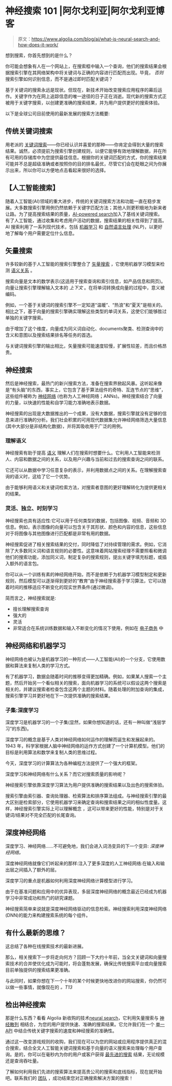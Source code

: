 # 神经搜索 101 |阿尔戈利亚|阿尔戈利亚博客

> 原文：<https://www.algolia.com/blog/ai/what-is-neural-search-and-how-does-it-work/>

想到搜索，你首先想到的是什么？

你可能会想象有人在一个网站上，在搜索框中输入一个查询，他们的搜索结果会根据搜索引擎在其网络架构中将关键词与正确的内容进行匹配而出现。毕竟， *否则* 搜索引擎如何识别信息，而不是通过即时匹配关键词？

基于关键词的搜索永远是现状。但现在，新技术开始改变搜索应用程序的幕后运作。关键字作为在网上追踪信息的唯一途径的日子正在消逝。现代新的搜索方式正被用于关键字搜索，以创建更准确的搜索结果，并为用户提供更好的搜索体验。

以下是全球公司目前使用的最新发展的搜索方法概要:

## [](#traditional-keyword-search)传统关键词搜索

用老派的 [关键词搜索](https://www.algolia.com/blog/ai/advanced-keyword-search-is-built-upon-natural-language-processing-nlp/)——你已经认识并喜爱的那种——你肯定会得到大量的搜索结果。诚然，必须提前为搜索引擎创建规则，以便它能够有效地理解数据，并在所有可用的存储库中为您提供最佳信息。根据你的关键词匹配的方式，你的搜索结果可能并不总是超级准确或者按照你的目的排名最优，尽管它们会在眨眼之间为你展示出来，所以你可以方便地点击看起来很好的选择。

## [](#ai-powered-search)【人工智能搜索】

随着人工智能(AI)领域的重大进步，传统的关键词搜索方法和功能一直在稳步发展。大多数搜索引擎用例仍然依赖于关键字匹配方法；其他人则更积极地为新来者让路。为了提高搜索结果的质量，[AI-powered search](https://www.algolia.com/blog/ux/what-is-intelligent-search-and-how-does-it-work/)加入了基线关键词搜索。有了人工智能，通过收集和考虑用户活动的数据，搜索结果的相关性得到了提高。AI 搜索利用了一系列现代技术，包括 [机器学习](https://www.algolia.com/blog/ai/an-introduction-to-machine-learning-for-images-and-text-now-and-in-the-near-future/) 和 [自然语言处理](https://www.algolia.com/blog/product/what-is-natural-language-processing-and-how-is-it-leveraged-by-search-tools-software/) (NLP)，以更好地了解每个用户需要定位什么信息。

## [](#vector-search)矢量搜索

许多较新的基于人工智能的搜索引擎整合了 [矢量搜索](https://www.algolia.com/blog/ai/what-is-vector-search/) ，它使用机器学习模型来检测 [语义关系](https://www.algolia.com/blog/product/semantic-search-how-it-works-who-its-for/) 。

搜索向量是文本的数学表示(这适用于搜索查询和索引信息，如产品信息和网页)。向量让搜索引擎理解输入文本的 *上下文* 。在将单词转换成向量的过程中，意义被编码。

例如，一个基于关键词的搜索引擎不一定知道“温暖”、“热浪”和“夏天”是相关的。相比之下，基于向量的搜索引擎确实理解这些类型的单词关系，这使它们能够胜过单独的关键字搜索。

由于增加了这个维度，向量成为同义词自动化、documents‍聚类、检测查询中的含义和意图以及搜索结果排名等任务的首选。

与关键词搜索引擎的输出相比，矢量搜索可能速度较慢，扩展性较差，而且价格昂贵。

## [](#neural-search)神经搜索

然后是神经搜索，最热门的新兴搜索方法，准备在搜索界掀起风暴。这听起来像是“有头脑”的东西，事实上，它包含了基于算法组件的奇特、互连节点的“思维”，这些组件被称为 [神经网络](https://www.ibm.com/topics/neural-networks) (也称为人工神经网络；ANNs)。神经搜索结合了向量的力量，以快速的性能和自学习能力准确地表示数据。

神经搜索的出现是大数据推出的一个成果，没有大数据，搜索引擎就没有足够的信息来进行准确的分析。我们社会积累的可用现代数据集允许神经网络筛选大量信息(其中大部分是非结构化数据)，并将其吸收用于广泛的用例。

### [](#understanding-semantics)理解语义

神经搜索有助于提高 [语义](https://www.algolia.com/blog/ai/the-past-present-and-future-of-semantic-search/) 理解人们在搜索时想要什么。它利用人工智能来检测人、内容和数据之间的关系，以及用户兴趣与当前和过去的搜索查询之间的联系。

它还可以从数据中学习任意复杂的表示，并利用数据点之间的关系。在理解搜索查询的语义时，这给了它一个优势。

由于能够利用语义和关键词检索方法，对搜索者意图的更好理解转化为提供更相关的结果。

### [](#flexible-independent-always-learning)灵活、独立、时刻学习

神经搜索也具有适应性:它可以用于任何类型的数据，包括图像、视频、音频和 3D 信息。例如，表示图像的向量可以包含关于其形状、颜色和内容的信息，这些信息对于将图像与其他图像进行匹配都是非常有用的数据。

神经搜索促进了相关搜索结果的交付，同时降低了对持续管理的需求。例如，它消除了大多数同义词和语言规则的必要性。这意味着网站搜索经理不需要照看和微调他们的搜索功能，添加同义词，制定复杂的搜索规则，提出关键字填充标题，或插入额外的语言包。

你可以从一个训练有素的神经网络开始，而不是依赖于为机器学习模型制定和更新规则，然后模型可以逐渐得到更好的“教育”由于神经搜索基于学习算法，它可以随着时间的推移适应不断变化的现实世界条件(通过微调)。

简而言之，神经搜索就是:

*   擅长理解搜索查询
*   强大的
*   灵活
*   非常适合在系统训练数据和输入不断变化的情况下使用，例如在 [电子商务](https://www.algolia.com/blog/ai/semantic-search-and-why-it-matters-for-e-commerce/) 中

## [](#neural-networks-and-machine-learning)神经网络和机器学习

神经网络也被认为是机器学习的一种形式——人工智能(AI)的一个分支，它使用数据和算法来复制人类的学习方式。

有了机器学习，数据会随着时间的推移变得更加精确。例如，如果某人搜索一个主题，然后开始另一个看似相关的搜索，面向机器学习的系统可以假设这两个搜索是相关的，并建议搜索者检查包含这两个主题的材料。随着处理的附加查询的集成，搜索引擎学习并更好地在下一次提供准确的搜索结果。

### [](#subset-deep-learning)子集:深度学习

深度学习是机器学习的一个子集(显然，如果你想知道的话，还有一种叫做“浅层学习”的东西)。

深度学习的概念是基于人类对神经网络如何运作的理解而诞生和发展起来的。1943 年，科学家根据人脑中神经网络的运作方式创建了一个计算机模型。他们的目标是利用算法和数学来复制人类的思维过程。

今天，深度学习的计算算法为各种编程方法提供了一个强大的框架。

深度学习和神经网络有什么关系？而它对搜索质量的影响呢？

神经搜索引擎依靠深度学习算法为用户提供准确的搜索结果以及出色的搜索体验。

搜索引擎由索引器、查询处理器、检索算法和排序算法组成。与神经搜索引擎的最大区别是检索部分，它使用机器学习来确定查询和搜索结果之间的相似性度量。这样，神经搜索引擎实际上可以理解概念 ，这可以带来更好的性能，特别是对于关键词/结果对不完全匹配的长尾查询。

## [](#deep-neural-networks)深度神经网络

深度学习、神经网络……不可避免地，我们会进入词汤变异的下一个变异: *深度神经网络。*

深度神经网络就像它们听起来的那样:注入了更多深度的人工神经网络:在输入和输出层之间插入了额外的层。

深度学习的重点是机器如何利用深度神经网络计算模型进行学习。

由于在基准问题和应用中的优异表现，多层深度神经网络的概念最近已经成为机器学习中非常成功和热门的研究课题。

神经搜索简单来说就是深度神经网络驱动的信息检索。神经搜索利用深度神经网络(DNN)的能力来构建搜索系统的每个组件。

## [](#what%e2%80%99s-the-latest-thinking)有什么最新的思维？

这总结了各种在线搜索技术的最新进展。

那么，相关搜索下一步将走向何方？回顾一下大约十年前，当全文关键词和向量搜索技术的合并使优化成为可能时，将会蓬勃发展，确保比传统搜索平台或向量搜索目前单独提供的搜索结果更准确。

与此同时，如果你想在下一个十年的某个时候更快地改进你的网站搜索，你仍然可以做一些事情，就像现在的 *。T13*

## [](#check-out-neuralsearch%c2%a0)检出神经搜索

那是什么东西？看看 Algolia 新收购的技术[neural search](https://www.algolia.com/about/news/algolia-disrupts-market-with-search-io-acquisition-ushering-in-a-new-era-of-search-and-discovery/)，它利用矢量搜索与 [神经散列](https://www.algolia.com/blog/ai/vectors-vs-hashes/) 相结合，为您的用户提供快速、准确的搜索结果。它允许我们在一个 [单一 API](https://www.algolia.com/) 中结合传统关键字搜索的速度和神经搜索的准确性。

通过这一改变游戏规则的收购，我们现在可以为您的网站或应用程序提供真正的混合搜索，结合全文人工智能关键词搜索和基于向量的语义搜索来处理每个用户查询。是的，你可以在毫秒内为你的用户或客户获得 [最先进的搜索](https://www.algolia.com/products/ai-search/) 结果，无论规模还是查询吞吐量。

了解如何利用我们先进的搜索算法来提高贵公司的搜索和底线指标，现在就开始吧。联系我们的 [团队](https://www.algolia.com/contactus/?page=3) ，成功结束您对正确搜索解决方案的搜索！